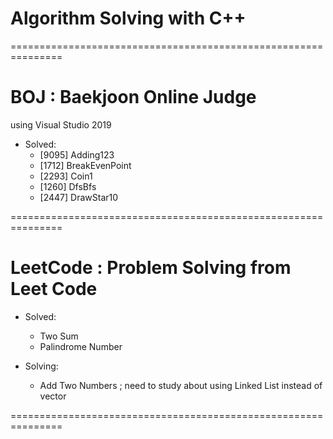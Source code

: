 # Algorithm Solving with C++

===============================================================

# BOJ : Baekjoon Online Judge

using Visual Studio 2019

- Solved:
  - [9095] Adding123
  - [1712] BreakEvenPoint
  - [2293] Coin1
  - [1260] DfsBfs
  - [2447] DrawStar10

===============================================================

# LeetCode : Problem Solving from Leet Code

- Solved:

  - Two Sum
  - Palindrome Number

- Solving:
  - Add Two Numbers ; need to study about using Linked List instead of vector

===============================================================
